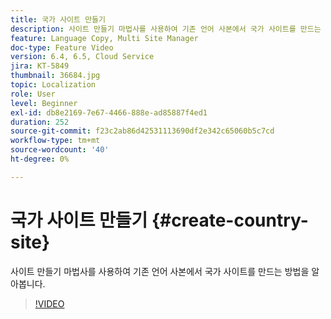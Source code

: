 ```yaml
---
title: 국가 사이트 만들기
description: 사이트 만들기 마법사를 사용하여 기존 언어 사본에서 국가 사이트를 만드는 방법을 알아봅니다.
feature: Language Copy, Multi Site Manager
doc-type: Feature Video
version: 6.4, 6.5, Cloud Service
jira: KT-5849
thumbnail: 36684.jpg
topic: Localization
role: User
level: Beginner
exl-id: db8e2169-7e67-4466-888e-ad85887f4ed1
duration: 252
source-git-commit: f23c2ab86d42531113690df2e342c65060b5c7cd
workflow-type: tm+mt
source-wordcount: '40'
ht-degree: 0%

---
```


# 국가 사이트 만들기 {#create-country-site}

사이트 만들기 마법사를 사용하여 기존 언어 사본에서 국가 사이트를 만드는 방법을 알아봅니다.

>[!VIDEO](https://video.tv.adobe.com/v/36684?quality=12&learn=on)
